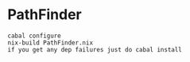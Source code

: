 # PathFinder
```
cabal configure
nix-build PathFinder.nix
if you get any dep failures just do cabal install
```

